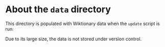 # About the `data` directory

This directory is populated with Wiktionary data when the `update` script is run:

Due to its large size, the data is not stored under version control.